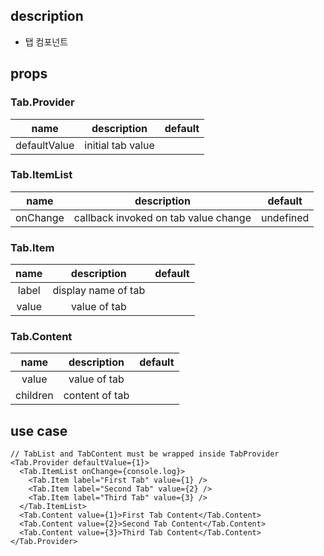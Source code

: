 ## description

- 탭 컴포넌트

## props

### Tab.Provider

|     name     |    description    | default |
| :----------: | :---------------: | :-----: |
| defaultValue | initial tab value |         |

### Tab.ItemList

|   name   |             description              |  default  |
| :------: | :----------------------------------: | :-------: |
| onChange | callback invoked on tab value change | undefined |

### Tab.Item

| name  |     description     | default |
| :---: | :-----------------: | :-----: |
| label | display name of tab |         |
| value |    value of tab     |         |

### Tab.Content

|   name   |  description   | default |
| :------: | :------------: | :-----: |
|  value   |  value of tab  |         |
| children | content of tab |         |

## use case

```tsx
// TabList and TabContent must be wrapped inside TabProvider
<Tab.Provider defaultValue={1}>
  <Tab.ItemList onChange={console.log}>
    <Tab.Item label="First Tab" value={1} />
    <Tab.Item label="Second Tab" value={2} />
    <Tab.Item label="Third Tab" value={3} />
  </Tab.ItemList>
  <Tab.Content value={1}>First Tab Content</Tab.Content>
  <Tab.Content value={2}>Second Tab Content</Tab.Content>
  <Tab.Content value={3}>Third Tab Content</Tab.Content>
</Tab.Provider>
```
